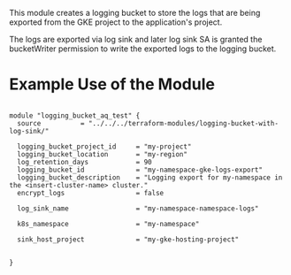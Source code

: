 This module creates a logging bucket to store the logs that are being exported from the GKE project to the application's project.

The logs are exported via log sink and later log sink SA is granted the bucketWriter permission to write the exported logs to the logging bucket.

# Example Use of the Module 

```hcl

module "logging_bucket_aq_test" {
  source          = "../../../terraform-modules/logging-bucket-with-log-sink/"

  logging_bucket_project_id     = "my-project"
  logging_bucket_location       = "my-region"
  log_retention_days            = 90
  logging_bucket_id             = "my-namespace-gke-logs-export"
  logging_bucket_description    = "Logging export for my-namespace in the <insert-cluster-name> cluster."
  encrypt_logs                  = false

  log_sink_name                 = "my-namespace-namespace-logs"

  k8s_namespace                 = "my-namespace"

  sink_host_project             = "my-gke-hosting-project"


}

```
